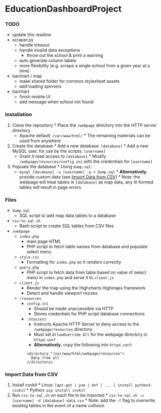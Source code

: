 # EducationDashboardProject

### TODO
  * update this readme
  * scraper.py
    * handle timeout
    * handle invalid data exceptions
      * throw out the school & print a warning
    * auto generate column labels
    * more flexibility (e.g. scrape a single school from a given year at a time)
  * barchart / map
    * make shared folder for common stylesheet assets
    * add loading spinners
  * barchart
    * finish mobile UI
    * add message when school not found

### Installation
  1. Clone the repository
    * Place the `/webpage` directory into the HTTP server directory
      * Apache default: `/var/www/html/`
    * The remaining materials can be used from anywhere
  2. Create the database
    * Add a new database: `[database]`
    * Add a new MySQL user, for use by the scripts: `[username]`
      * Grant it read access to `[database]`
    * Modify `/webpage/resources/config.ini` with the credentials for `[username]`
  3. Popuate the database
    * Using `dump.sql`:
      * `mysql [database] -u [username] -p < dump.sql`
    * **Alternatively**, provide custom data (see [Import Data from CSV](#import-data-from-csv))
    * Note: the webpage will treat tables in `[database]` as map data, any ill-formed tables will result in page errors

### Files
  * `dump.sql`
    * SQL script to add map data tables to a database
  * `csv-to-sql.sh`
    * Bash script to create SQL tables from CSV files
  * `/webpage`
    * `index.php`
      * main page HTML
      * PHP script to fetch table names from database and populate select menu
    * `style.css`
      * Formatting for `index.php` so it renders correctly
    * `query.php`
      * PHP script to fetch data from table based on value of select menu in `index.php` and serve it to `client.js`
    * `client.js`
      * Render the map using the Highcharts Highmaps framework
      * Detect and handle viewport resizes
    * `/resources`
      * `config.ini`
        * Should be made unaccessible via HTTP
        * Stores credentials for PHP script database connections
      * `.htaccess`
        * Instructs Apache HTTP Server to deny access to the `/webpage/resources` directory
        * Must set `AllowOverride All` for the webpage directory in `httpd.conf`
        * **Alternatively**, copy the following into `httpd.conf`:
        ```
        <directory "/var/www/html/webpage/resources">
          Deny from all
        </directory>
        ```

### Import Data from CSV
  1. Install csvkit
    * Linux:  `[apt-get | yum | dnf | ... ] install python3-csvkit`
    * Python: `pip install csvkit`
  2. Run `csv-to-sql.sh` on each file to be imported
    * `csv-to-sql.sh -u [username] -d [database] data.csv`
    * Note: add the `-f` flag to overwrite existing tables in the event of a name collision
